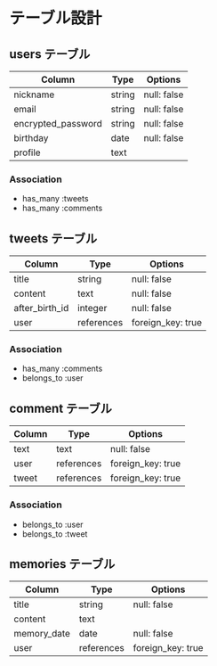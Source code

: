 # テーブル設計

## users テーブル

| Column             | Type    | Options     |
| ------------------ | ------- | ----------- |
| nickname           | string  | null: false |
| email              | string  | null: false |
| encrypted_password | string  | null: false |
| birthday           | date    | null: false |
| profile            | text    |             |

### Association

- has_many :tweets
- has_many :comments


## tweets テーブル

| Column         | Type       | Options           |
| -------------- | ---------- | ----------------- |
| title          | string     | null: false       |
| content        | text       | null: false       |
| after_birth_id | integer    | null: false       |
| user           | references | foreign_key: true |

### Association

- has_many :comments
- belongs_to :user


## comment テーブル
| Column | Type       | Options           |
| ------ | ---------- | ----------------- |
| text   | text       | null: false       |
| user   | references | foreign_key: true |
| tweet  | references | foreign_key: true |

### Association

- belongs_to :user
- belongs_to :tweet

## memories テーブル
| Column      | Type       | Options           |
| ----------- | ---------- | ----------------- |
| title       | string     | null: false       |
| content     | text       |                   |
| memory_date | date       | null: false       |
| user        | references | foreign_key: true |
